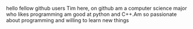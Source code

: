 hello fellow github users
Tim here, on github am a computer science major who likes programming am good at python and C++.Am so passionate about programming and willing to learn new things
